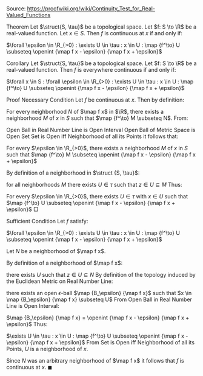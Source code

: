 # 

Source: https://proofwiki.org/wiki/Continuity_Test_for_Real-Valued_Functions



Theorem
Let $\struct{S, \tau}$ be a topological space.
Let $f: S \to \R$ be a real-valued function.
Let $x \in S$.
Then $f$ is continuous at $x$ if and only if:

$\forall \epsilon \in \R_{>0} : \exists U \in \tau : x \in U : \map {f^\to} U \subseteq \openint {\map f x - \epsilon} {\map f x + \epsilon}$


Corollary
Let $\struct{S, \tau}$ be a topological space.
Let $f: S \to \R$ be a real-valued function.
Then $f$ is everywhere continuous if and only if:

$\forall x \in S : \forall \epsilon \in \R_{>0} : \exists U \in \tau : x \in U : \map {f^\to} U \subseteq \openint {\map f x - \epsilon} {\map f x + \epsilon}$


Proof
Necessary Condition
Let $f$ be continuous at $x$.
Then by definition:

For every neighborhood $N$ of $\map f x$ in $\R$, there exists a neighborhood $M$ of $x$ in $S$ such that $\map {f^\to} M \subseteq N$.
From:

Open Ball in Real Number Line is Open Interval
Open Ball of Metric Space is Open Set
Set is Open iff Neighborhood of all its Points
it follows that:

For every $\epsilon \in \R_{>0}$, there exists a neighborhood $M$ of $x$ in $S$ such that $\map {f^\to} M \subseteq \openint {\map f x - \epsilon} {\map f x + \epsilon}$

By definition of a neighborhood in $\struct {S, \tau}$:

for all neighborhoods $M$ there exists $U \in \tau$ such that $z \in U \subseteq M$
Thus:

For every $\epsilon \in \R_{>0}$, there exists $U \in \tau$ with $x \in U$ such that $\map {f^\to} U \subseteq \openint {\map f x - \epsilon} {\map f x + \epsilon}$
$\Box$


Sufficient Condition
Let $f$ satisfy:

$\forall \epsilon \in \R_{>0} : \exists U \in \tau : x \in U : \map {f^\to} U \subseteq \openint {\map f x - \epsilon} {\map f x + \epsilon}$

Let $N$ be a neighborhood of $\map f x$.

By definition of a neighborhood of $\map f x$:

there exists $U$ such that $z \in U \subseteq N$
By definition of the topology induced by the Euclidean Metric on Real Number Line:

there exists an open $\epsilon$-ball $\map {B_\epsilon} {\map f x}$ such that $x \in \map {B_\epsilon} {\map f x} \subseteq U$
From Open Ball in Real Number Line is Open Interval:

$\map {B_\epsilon} {\map f x} = \openint {\map f x - \epsilon} {\map f x + \epsilon}$
Thus:

$\exists U \in \tau : x \in U : \map {f^\to} U \subseteq \openint {\map f x - \epsilon} {\map f x + \epsilon}$
From Set is Open iff Neighborhood of all its Points, $U$ is a neighborhood of $x$.

Since $N$ was an arbitrary neighborhood of $\map f x$ it follows that $f$ is continuous at $x$.
$\blacksquare$





